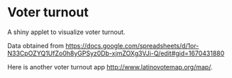 Voter turnout
===================

A shiny applet to visualize voter turnout.

Data obtained from <https://docs.google.com/spreadsheets/d/1or-N33CpOZYQ1UfZo0h8yGPSyz0Db-xjmZOXg3VJi-Q/edit#gid=1670431880>

Here is another voter turnout app <http://www.latinovotemap.org/map/>.
